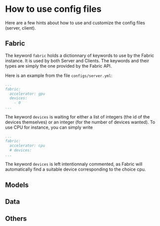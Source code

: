 # How to use config files

Here are a few hints about how to use and customize the config files (server, client).

## Fabric

The keyword `fabric` holds a dictionnary of keywords to use by the Fabric instance. It is used by both Server and Clients. The keywords and their types are simply the one provided by the Fabric API.

Here is an example from the file `configs/server.yml`:

```yaml
...
fabric:
  accelerator: gpu
  devices:
    - 0
...
```

The keyword `devices` is waiting for either a list of integers (the id of the devices themselves) or an integer (for the number of devices wanted). To use CPU for instance, you can simply write
```yaml
...
fabric:
  accelerator: cpu
  # devices: 
...
```

The keyword `devices` is left intentionnaly commented, as Fabric will automatically find a suitable device corresponding to the choice cpu.

## Models

## Data

## Others